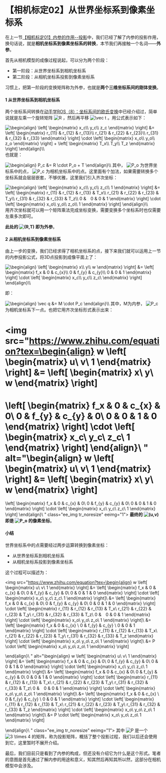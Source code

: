 

# 【相机标定02】从世界坐标系到像素坐标系

在上一节[【相机标定01】内参的作用--投影](https://zhuanlan.zhihu.com/p/413081555)中，我们已经了解了内参的投影作用，换句话说，就是**相机坐标系到像素坐标系的转换**，本节我们再接触一个名词——**外参**。

首先从相机模型的成像过程说起，可以分为两个阶段：

- 第一阶段：从世界坐标系到相机坐标系
- 第二阶段：从相机坐标系投影到像素坐标系

习惯上，把第一阶段的变换矩阵称为外参，也就是**两个三维坐标系间的刚体变换**。

#### 1 从世界坐标系到相机坐标系

两个坐标系间转换在[动手学ROS（8）：坐标系间的欧氏变换](https://zhuanlan.zhihu.com/p/376835802)中已经介绍过，简单说就是左乘一个旋转矩阵 <img src="https://www.zhihu.com/equation?tex=R" alt="R" class="ee_img tr_noresize" eeimg="1"> ，然后再平移 <img src="https://www.zhihu.com/equation?tex=\vec t" alt="\vec t" class="ee_img tr_noresize" eeimg="1"> 。用公式表示如下：

<img src="https://www.zhihu.com/equation?tex=\begin{align}
\left[
\begin{matrix}
x_c\\
y_c\\
z_c
\end{matrix}
\right]
&=
\left[
\begin{matrix}
r_{11} & r_{12} & r_{13}\\
r_{21} & r_{22} & r_{23}\\
r_{31} & r_{32} & r_{33}
\end{matrix}
\right]
\cdot
\left[
\begin{matrix}
x_o\\
y_o\\
z_o
\end{matrix}
\right]
+
\left[
\begin{matrix}
T_x\\
T_y\\
T_z
\end{matrix}
\right]
\end{align}\\
" alt="\begin{align}
\left[
\begin{matrix}
x_c\\
y_c\\
z_c
\end{matrix}
\right]
&=
\left[
\begin{matrix}
r_{11} & r_{12} & r_{13}\\
r_{21} & r_{22} & r_{23}\\
r_{31} & r_{32} & r_{33}
\end{matrix}
\right]
\cdot
\left[
\begin{matrix}
x_o\\
y_o\\
z_o
\end{matrix}
\right]
+
\left[
\begin{matrix}
T_x\\
T_y\\
T_z
\end{matrix}
\right]
\end{align}\\
" class="ee_img tr_noresize" eeimg="1">
也就是：

<img src="https://www.zhihu.com/equation?tex=\begin{align}
P_c &= R \cdot P_o + T
\end{align}\\
" alt="\begin{align}
P_c &= R \cdot P_o + T
\end{align}\\
" class="ee_img tr_noresize" eeimg="1">
其中， <img src="https://www.zhihu.com/equation?tex=P_o" alt="P_o" class="ee_img tr_noresize" eeimg="1"> 为世界坐标系中的点， <img src="https://www.zhihu.com/equation?tex=P_c" alt="P_c" class="ee_img tr_noresize" eeimg="1"> 为相机坐标系中的点。这里面有个加法，如果需要转换多个坐标系就会层层嵌套，不够优雅，这里我们引入齐次坐标：

<img src="https://www.zhihu.com/equation?tex=\begin{align}
\left[
\begin{matrix}
x_c\\
y_c\\
z_c\\
1
\end{matrix}
\right]
&=
\left[
\begin{matrix}
r_{11} & r_{12} & r_{13} & T_x\\
r_{21} & r_{22} & r_{23} & T_y\\
r_{31} & r_{32} & r_{33} & T_z\\
0 &　0 & 0 & 1
\end{matrix}
\right]
\cdot
\left[
\begin{matrix}
x_o\\
y_o\\
z_o\\
1
\end{matrix}
\right]
\end{align}\\
" alt="\begin{align}
\left[
\begin{matrix}
x_c\\
y_c\\
z_c\\
1
\end{matrix}
\right]
&=
\left[
\begin{matrix}
r_{11} & r_{12} & r_{13} & T_x\\
r_{21} & r_{22} & r_{23} & T_y\\
r_{31} & r_{32} & r_{33} & T_z\\
0 &　0 & 0 & 1
\end{matrix}
\right]
\cdot
\left[
\begin{matrix}
x_o\\
y_o\\
z_o\\
1
\end{matrix}
\right]
\end{align}\\
" class="ee_img tr_noresize" eeimg="1">
用齐次坐标就可以用一个矩阵乘法完成坐标变换，需要变换多个坐标系时也仅需要左乘多次即可。

**此处的 <img src="https://www.zhihu.com/equation?tex=(R,T)" alt="(R,T)" class="ee_img tr_noresize" eeimg="1"> 即为外参**。

#### 2 从相机坐标系到像素坐标系

由上一步的变换，我们已经求得了相机坐标系的点，接下来我们就可以运用上一节的内参投影公式，将3D点投影到成像平面上了：

<img src="https://www.zhihu.com/equation?tex=\begin{align}
\left[
\begin{matrix}
x\\
y\\
w
\end{matrix}
\right]
&=
\left[
\begin{matrix}
f_x & 0 & c_{x}\\
0 & f_{y} & c_{y}\\
0 & 0 & 1
\end{matrix}
\right]
\cdot
\left[
\begin{matrix}
x_c\\
y_c\\
z_c\
\end{matrix}
\right]
\end{align}\\
" alt="\begin{align}
\left[
\begin{matrix}
x\\
y\\
w
\end{matrix}
\right]
&=
\left[
\begin{matrix}
f_x & 0 & c_{x}\\
0 & f_{y} & c_{y}\\
0 & 0 & 1
\end{matrix}
\right]
\cdot
\left[
\begin{matrix}
x_c\\
y_c\\
z_c\
\end{matrix}
\right]
\end{align}\\
" class="ee_img tr_noresize" eeimg="1">

即：

<img src="https://www.zhihu.com/equation?tex=\begin{align}
\vec q &= M \cdot P_c
\end{align}\\
" alt="\begin{align}
\vec q &= M \cdot P_c
\end{align}\\
" class="ee_img tr_noresize" eeimg="1">
其中，M为内参， <img src="https://www.zhihu.com/equation?tex=P_c" alt="P_c" class="ee_img tr_noresize" eeimg="1"> 为相机坐标系下一点。也把它用齐次坐标形式表示出来：

<img src="https://www.zhihu.com/equation?tex=\begin{align}
w
\left[
\begin{matrix}
u\\
v\\
1
\end{matrix}
\right]
&=
\left[
\begin{matrix}
x\\
y\\
w
\end{matrix}
\right]
=
\left[
\begin{matrix}
f_x & 0 & c_{x} & 0\\
0 & f_{y} & c_{y} & 0\\
0 & 0 & 1 & 0
\end{matrix}
\right]
\cdot
\left[
\begin{matrix}
x_c\\
y_c\\
z_c\\
1
\end{matrix}
\right]
\end{align}\\
" alt="\begin{align}
w
\left[
\begin{matrix}
u\\
v\\
1
\end{matrix}
\right]
&=
\left[
\begin{matrix}
x\\
y\\
w
\end{matrix}
\right]
=
\left[
\begin{matrix}
f_x & 0 & c_{x} & 0\\
0 & f_{y} & c_{y} & 0\\
0 & 0 & 1 & 0
\end{matrix}
\right]
\cdot
\left[
\begin{matrix}
x_c\\
y_c\\
z_c\\
1
\end{matrix}
\right]
\end{align}\\
" class="ee_img tr_noresize" eeimg="1">
**最终的 <img src="https://www.zhihu.com/equation?tex=(u,v)" alt="(u,v)" class="ee_img tr_noresize" eeimg="1"> 即是 <img src="https://www.zhihu.com/equation?tex=P_o" alt="P_o" class="ee_img tr_noresize" eeimg="1"> 的像素坐标**。

#### 小结

世界坐标系中的点需要经过两步运算转换到像素坐标：

- 从世界坐标系到相机坐标系
- 从相机坐标系投影到像素坐标系

这个过程可以描述为：

<img src="https://www.zhihu.com/equation?tex=\begin{align}
w
\left[
\begin{matrix}
u\\
v\\
1
\end{matrix}
\right]
&=
\left[
\begin{matrix}
f_x & 0 & c_{x} & 0\\
0 & f_{y} & c_{y} & 0\\
0 & 0 & 1 & 0
\end{matrix}
\right]
\cdot
\left[
\begin{matrix}
x_c\\
y_c\\
z_c\\
1
\end{matrix}
\right]\\
&=
\left[
\begin{matrix}
f_x & 0 & c_{x} & 0\\
0 & f_{y} & c_{y} & 0\\
0 & 0 & 1 & 0
\end{matrix}
\right]
\cdot
\left[
\begin{matrix}
r_{11} & r_{12} & r_{13} & T_x\\
r_{21} & r_{22} & r_{23} & T_y\\
r_{31} & r_{32} & r_{33} & T_z\\
0 &　0 & 0 & 1
\end{matrix}
\right]
\cdot
\left[
\begin{matrix}
x_o\\
y_o\\
z_o\\
1
\end{matrix}
\right]\\
&=
\left[
\begin{matrix}
f_x & 0 & c_{x} \\
0 & f_{y} & c_{y} \\
0 & 0 & 1 
\end{matrix}
\right]
\cdot
\left[
\begin{matrix}
r_{11} & r_{12} & r_{13} & T_x\\
r_{21} & r_{22} & r_{23} & T_y\\
r_{31} & r_{32} & r_{33} & T_z
\end{matrix}
\right]
\cdot
\left[
\begin{matrix}
x_o\\
y_o\\
z_o\\
1
\end{matrix}
\right]\\
&=
P \cdot 
\left[
\begin{matrix}
x_o\\
y_o\\
z_o\\
1
\end{matrix}
\right]

\end{align}\\
" alt="\begin{align}
w
\left[
\begin{matrix}
u\\
v\\
1
\end{matrix}
\right]
&=
\left[
\begin{matrix}
f_x & 0 & c_{x} & 0\\
0 & f_{y} & c_{y} & 0\\
0 & 0 & 1 & 0
\end{matrix}
\right]
\cdot
\left[
\begin{matrix}
x_c\\
y_c\\
z_c\\
1
\end{matrix}
\right]\\
&=
\left[
\begin{matrix}
f_x & 0 & c_{x} & 0\\
0 & f_{y} & c_{y} & 0\\
0 & 0 & 1 & 0
\end{matrix}
\right]
\cdot
\left[
\begin{matrix}
r_{11} & r_{12} & r_{13} & T_x\\
r_{21} & r_{22} & r_{23} & T_y\\
r_{31} & r_{32} & r_{33} & T_z\\
0 &　0 & 0 & 1
\end{matrix}
\right]
\cdot
\left[
\begin{matrix}
x_o\\
y_o\\
z_o\\
1
\end{matrix}
\right]\\
&=
\left[
\begin{matrix}
f_x & 0 & c_{x} \\
0 & f_{y} & c_{y} \\
0 & 0 & 1 
\end{matrix}
\right]
\cdot
\left[
\begin{matrix}
r_{11} & r_{12} & r_{13} & T_x\\
r_{21} & r_{22} & r_{23} & T_y\\
r_{31} & r_{32} & r_{33} & T_z
\end{matrix}
\right]
\cdot
\left[
\begin{matrix}
x_o\\
y_o\\
z_o\\
1
\end{matrix}
\right]\\
&=
P \cdot 
\left[
\begin{matrix}
x_o\\
y_o\\
z_o\\
1
\end{matrix}
\right]

\end{align}\\
" class="ee_img tr_noresize" eeimg="1">
其中 <img src="https://www.zhihu.com/equation?tex=P" alt="P" class="ee_img tr_noresize" eeimg="1"> 是一个 <img src="https://www.zhihu.com/equation?tex=3 \times 4" alt="3 \times 4" class="ee_img tr_noresize" eeimg="1"> 的矩阵，称为投影矩阵，概括了整个投影过程，我们以后还会使用到它，这里暂时不展开介绍。

最后，我们目前只是看到了内参的构成，但还没有介绍它为什么是这个形式。笔者的意图是首先通过了解内参的用途和意义，知其然后再知其所以然，这部分在相机模型中会涉及。

